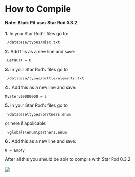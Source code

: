 # How to Compile
#### **Note:** Black Pit uses Star Rod 0.3.2

**1.** In your Star Rod's files go to:
```
 /database/types/misc.txt
```
**2.** Add this as a new line and save:
```
.Default = 0
```
**3.** In your Star Rod's files go to:
```
 /database/types/battle/elements.txt
```
**4 .** Add this as a new line and save:
```
Mystery00000000 = 0
```
**5.** In your Star Rod's files go to:
```
 \database\types\partners.enum
```
or here if applicable:
```
 \globals\enum\partners.enum
```
**6 .** Add this as a new line and save:
```
0 = Empty
```
After all this you should be able to compile with Star Rod 0.3.2\
\
![](https://cdn.discordapp.com/emojis/866747027299500073.png)

